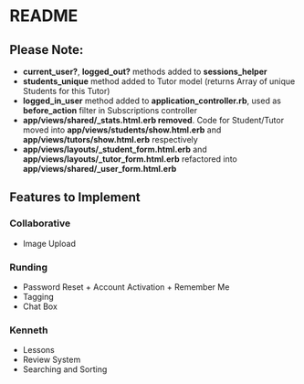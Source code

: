 # README

## Please Note:

- **current_user?**, **logged_out?** methods added to **sessions_helper**
- **students_unique** method added to Tutor model (returns Array of unique
  Students for this Tutor)
- **logged_in_user** method added to **application_controller.rb**, used as
  **before_action** filter in Subscriptions controller
- **app/views/shared/_stats.html.erb removed**. Code for Student/Tutor moved into
  **app/views/students/show.html.erb** and **app/views/tutors/show.html.erb**
respectively
- **app/views/layouts/_student_form.html.erb** and
  **app/views/layouts/_tutor_form.html.erb** refactored into
**app/views/shared/_user_form.html.erb**

## Features to Implement

### Collaborative

- Image Upload

### Runding

- Password Reset + Account Activation + Remember Me
- Tagging
- Chat Box

### Kenneth

- Lessons
- Review System
- Searching and Sorting
